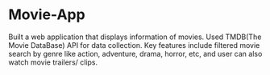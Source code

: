 # Movie-App

Built a web application that displays information of movies. 
Used TMDB(The Movie DataBase) API for data collection. Key features include filtered movie search by genre like action, adventure, drama, horror, etc, and user can also watch movie trailers/ clips.
